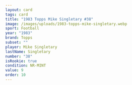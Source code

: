 ```yaml
---
layout: card
tags: card
title: "1983 Topps Mike Singletary #38"
image: /images/uploads/1983-topps-mike-singletary.webp
sport: Football
year: "1983"
brand: Topps
subset: ""
player: Mike Singletary
lastName: Singletary
number: "38"
isRookie: true
condition: NR-MINT
value: 9
order: 10
---
```

